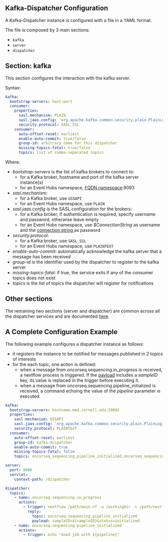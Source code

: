 Kafka-Dispatcher Configuration
--
A Kafka-Dispatcher instance is configured with a file in a YAML format. 

The file is composed by 3 main sections:

* `kafka`
* `server`
* `dispatcher`

## Section: kafka
This section configures the interaction with the kafka server.

Syntax: 
```yaml
kafka:
  bootstrap-servers: host:port
  consumer:
    properties:
      sasl.mechanism: PLAIN
      sasl.jaas.config: 'org.apache.kafka.common.security.plain.PlainLoginModule required username="..." password="...";'
      security.protocol: SASL_SSL
    consumer:
      auto-offset-reset: earliest
      enable-auto-commit: true/false
      group-id: arbitrary name for this dispatcher
      missing-topics-fatal: true/false
      topics: list of comma-separated topics
```
Where:
* _bootstrap-servers_ is the list of kafka brokers to connect to:
    * for a Kafka broker, hostname and port of the kafka server instance(s)
    * for an Event Hubs namespace, [FQDN namespace](EVENT_HUBS.md):9093
* _sasl.mechanism_: 
    * for a Kafka broker, use `GSSAPI`
    * for an Event Hubs namespace, use `PLAIN`
* _sasl.jaas.config_  is the  SASL configuration for the brokers:
    * for a Kafka broker, if authentication is required, specify username and password, otherwise leave empty
    * for an Event Hubs namespace, use _$ConnectionString_ as username and the [connection string ](EVENT_HUBS.md) as password
* _security.protocol_:
    * for a Kafka broker, use `SASL_SSL`
    * for an Event Hubs namespace, use `PLAINTEXT`
* _enable-auto-commit_: automatically acknowledge the kafka server that a message has been received 
* _group-id_ is the identifier used by the dispatcher to register to the kafka server
* _missing-topics-fatal_: if true, the service exits if any of the consumer topics does not exist
* _topics_ is the list of topics the dispatcher will register for notifications
 
## Other sections
The remaining two sections (server and dispatcher) are common across all the dispatcher services and are documented [here](../../CONFIGURATION.md).

## A Complete Configuration Example
The following example configures a dispatcher instance as follows:

* it registers the instance to be notified for messages published in 2 topics of interests 
* for the each topic, one action is defined:
  * when a message from oncorseq.sequencing.in_progress is received, a nextflow process is triggered. If the [payload](../../PAYLOAD.md) includes a _sampleID_ key, its value is replaced in the trigger before executing it. 
  * when a message from oncorseq.sequencing.pipeline_initialized is received, a command echoing the value of the _pipeline_ parameter is executed.

```yaml
kafka:
  bootstrap-servers: hostname.med.cornell.edu:29092
  properties:
    sasl.mechanism: GSSAPI
    sasl.jaas.config: 'org.apache.kafka.common.security.plain.PlainLoginModule required username="" password="";'
    security.protocol: PLAINTEXT
  consumer:
    auto-offset-reset: earliest
    group-id: kafka-dispatcher
    enable-auto-commit: true
    missing-topics-fatal: false
    topics: oncorseq_sequencing_pipeline_initialized,oncorseq_sequencing_in_progress,oncorseq_sequencing_analysis_started

server:
  port: 8080
  servlet:
    context-path: /dispatcher

dispatcher:
  topics:
    - name: oncorseq.sequencing.in_progress
      actions:
        - trigger: nextflow /path/main.nf -w /workingDir -c /path/nextflow-manuele.config --sampleID ${sampleID} --dispatcherURL http://localhost:8080/dispatcher/ --resourceDir /path    
          reply:
            topic: oncorseq.sequencing.pipeline_initialized
            payload: sampleID=${sampleID}&status=initialized
    - name: oncorseq.sequencing.pipeline_initialized
      actions:
        - trigger: echo "Good job with ${pipeline}"
```